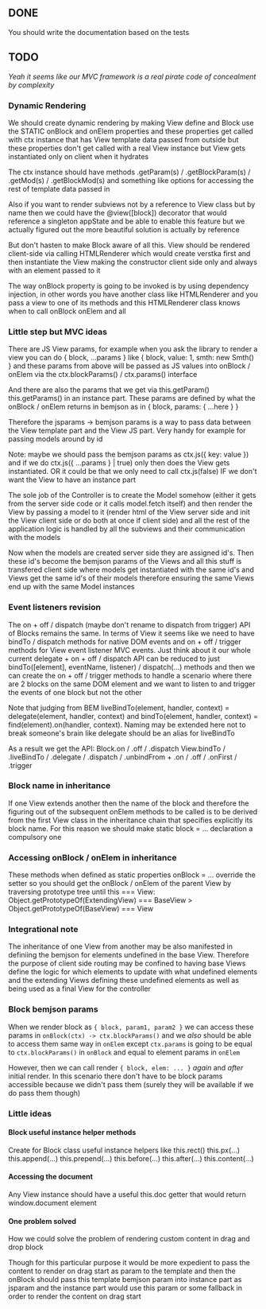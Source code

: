 ## DONE

You should write the documentation based on the tests

## TODO

_Yeah it seems like our MVC framework is a real pirate code of concealment by complexity_

### Dynamic Rendering

We should create dynamic rendering by making View define and Block use the STATIC onBlock and onElem properties and these properties get called with ctx instance that has View template data passed from outside but these properties don't get called with a real View instance but View gets instantiated only on client when it hydrates

The ctx instance should have methods .getParam(s) / .getBlockParam(s) / .getMod(s) / .getBlockMod(s) and something like options for accessing the rest of template data passed in

Also if you want to render subviews not by a reference to View class but by name then we could have the @view([block]) decorator that would reference a singleton appState and be able to enable this feature but we actually figured out the more beautiful solution is actually by reference

But don't hasten to make Block aware of all this. View should be rendered client-side via calling HTMLRenderer which would create verstka first and then instantiate the View making the constructor client side only and always with an element passed to it

The way onBlock property is going to be invoked is by using dependency injection, in other words you have another class like HTMLRenderer and you pass a view to one of its methods and this HTMLRenderer class knows when to call onBlock onElem and all

### Little step but MVC ideas

There are JS View params, for example when you ask the library to render a view you can do { block, ...params } like { block, value: 1, smth: new Smth() } and these params from above will be passed as JS values into onBlock / onElem via the ctx.blockParams() / ctx.params() interface

And there are also the params that we get via this.getParam() this.getParams() in an instance part. These params are defined by what the onBlock / onElem returns in bemjson as in { block, params: { ...here } }

Therefore the jsparams -> bemjson params is a way to pass data between the View template part and the View JS part. Very handy for example for passing models around by id

Note: maybe we should pass the bemjson params as ctx.js({ key: value }) and if we do ctx.js({ ...params } | true) only then does the View gets instantiated. OR it could be that we only need to call ctx.js(false) IF we don't want the View to have an instance part

The sole job of the Controller is to create the Model somehow (either it gets from the server side code or it calls model.fetch itself) and then render the View by passing a model to it (render html of the View server side and init the View client side or do both at once if client side) and all the rest of the application logic is handled by all the subviews and their communication with the models

Now when the models are created server side they are assigned id's. Then these id's become the bemjson params of the Views and all this stuff is transfered client side where models get instantiated with the same id's and Views get the same id's of their models therefore ensuring the same Views end up with the same Model instances

### Event listeners revision

The on + off / dispatch (maybe don't rename to dispatch from trigger) API of Blocks remains the same. In terms of View it seems like we need to have bindTo / dispatch methods for native DOM events and on + off / trigger methods for View event listener MVC events. Just think about it our whole current delegate + on + off / dispatch API can be reduced to just bindTo([element], eventName, listener) / dispatch(...) methods and then we can create the on + off / trigger methods to handle a scenario where there are 2 blocks on the same DOM element and we want to listen to and trigger the events of one block but not the other

Note that judging from BEM liveBindTo(element, handler, context) = delegate(element, handler, context) and bindTo(element, handler, context) = find(element).on(handler, context). Naming may be extended here not to break someone's brain like delegate should be an alias for liveBindTo

As a result we get the API:
Block.on / .off / .dispatch
View.bindTo / .liveBindTo / .delegate / .dispatch / .unbindFrom + .on / .off / .onFirst / .trigger

### Block name in inheritance

If one View extends another then the name of the block and therefore the figuring out of the subsequent onElem methods to be called is to be derived from the first View class in the inheritance chain that specifies explicitly its block name. For this reason we should make static block = ... declaration a compulsory one

### Accessing onBlock / onElem in inheritance

These methods when defined as static properties onBlock = ... override the setter so you should get the onBlock / onElem of the parent View by traversing prototype tree until this === View:
Object.getPrototypeOf(ExtendingView) === BaseView > Object.getPrototypeOf(BaseView) === View

### Integrational note

The inheritance of one View from another may be also manifested in definiing the bemjson for elements undefined in the base View. Therefore the purpose of client side routing may be confined to having base Views define the logic for which elements to update with what undefined elements and the extending Views defining these undefined elements as well as being used as a final View for the controller

### Block bemjson params

When we render block as `{ block, param1, param2 }` we can access these params in `onBlock(ctx) -> ctx.blockParams()` and we _also_ should be able to access them same way in `onElem` except `ctx.params` is going to be equal to `ctx.blockParams()` in `onBlock` and equal to element params in `onElem`

However, then we can call render `{ block, elem: ... }` _again_ and _after_ initial render. In this scenario there don't have to be block params accessible because we didn't pass them (surely they will be available if we do pass them though)

### Little ideas

#### Block useful instance helper methods

Create for Block class useful instance helpers like this.rect() this.px(...) this.append(...) this.prepend(...) this.before(...) this.after(...) this.content(...)

#### Accessing the document

Any View instance should have a useful this.doc getter that would return window.document element

#### One problem solved

How we could solve the problem of rendering custom content in drag and drop block

Though for this particular purpose it would be more expedient to pass the content to render on drag start as param to the template and then the onBlock should pass this template bemjson param into instance part as jsparam and the instance part would use this param or some fallback in order to render the content on drag start
